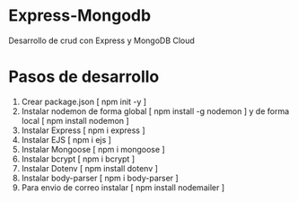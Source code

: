 # Express-Mongodb
Desarrollo de crud con Express y MongoDB Cloud

# Pasos de desarrollo
1. Crear package.json [ npm init -y ]
2. Instalar nodemon de forma global [ npm install -g nodemon ] y de forma local [ npm install nodemon ]
3. Instalar Express [ npm i express ]
4. Instalar EJS [ npm i ejs ]
5. Instalar Mongoose [ npm i mongoose ]
6. Instalar bcrypt  [ npm i bcrypt ]
7. Instalar Dotenv [ npm install dotenv ]
8. Instalar body-parser [ npm i body-parser ]
9. Para envio de correo instalar [ npm install nodemailer ]
